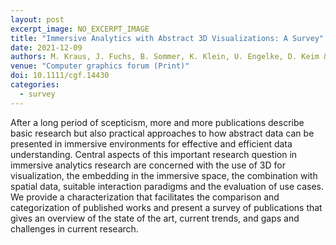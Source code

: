 ```yaml
---
layout: post
excerpt_image: NO_EXCERPT_IMAGE
title: "Immersive Analytics with Abstract 3D Visualizations: A Survey"
date: 2021-12-09
authors: M. Kraus, J. Fuchs, B. Sommer, K. Klein, U. Engelke, D. Keim & F. Schreiber
venue: "Computer graphics forum (Print)"
doi: 10.1111/cgf.14430
categories:
  - survey
---
```

After a long period of scepticism, more and more publications describe basic research but also practical approaches to how abstract data can be presented in immersive environments for effective and efficient data understanding. Central aspects of this important research question in immersive analytics research are concerned with the use of 3D for visualization, the embedding in the immersive space, the combination with spatial data, suitable interaction paradigms and the evaluation of use cases. We provide a characterization that facilitates the comparison and categorization of published works and present a survey of publications that gives an overview of the state of the art, current trends, and gaps and challenges in current research.
